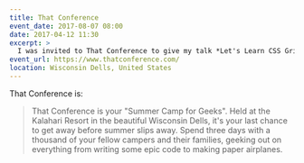 ```yaml
---
title: That Conference
event_date: 2017-08-07 08:00
date: 2017-04-12 11:30
excerpt: >
  I was invited to That Conference to give my talk *Let's Learn CSS Grid*.
event_url: https://www.thatconference.com/
location: Wisconsin Dells, United States
---
```


That Conference is:

> That Conference is your "Summer Camp for Geeks". Held at the Kalahari Resort in the beautiful Wisconsin Dells, it's your last chance to get away before summer slips away. Spend three days with a thousand of your fellow campers and their families, geeking out on everything from writing some epic code to making paper airplanes.

